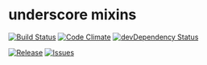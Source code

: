 # underscore mixins

[![Build Status](http://img.shields.io/travis/michsch/underscore.deepExtend/master.svg?style=flat)](https://travis-ci.org/michsch/underscore.deepExtend)
[![Code Climate](http://img.shields.io/codeclimate/github/michsch/underscore.deepExtend.svg?style=flat)](https://codeclimate.com/github/michsch/underscore.deepExtend)
[![devDependency Status](http://img.shields.io/david/dev/michsch/underscore.deepExtend.svg?style=flat)](https://david-dm.org/michsch/underscore.deepExtend#info=devDependencies)

[![Release](http://img.shields.io/github/release/michsch/underscore.deepExtend.svg?style=flat)](https://github.com/michsch/underscore.deepExtend/releases)
[![Issues](http://img.shields.io/github/issues/michsch/underscore.deepExtend.svg?style=flat)](https://github.com/michsch/underscore.deepExtend/issues)
